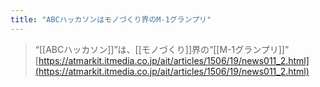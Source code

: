 ```yaml
---
title: "ABCハッカソンはモノづくり界のM-1グランプリ"
---
```


> “[[ABCハッカソン]]”は、[[モノづくり]]界の“[[M-1グランプリ]]”
[https://atmarkit.itmedia.co.jp/ait/articles/1506/19/news011_2.html](https://atmarkit.itmedia.co.jp/ait/articles/1506/19/news011_2.html)

